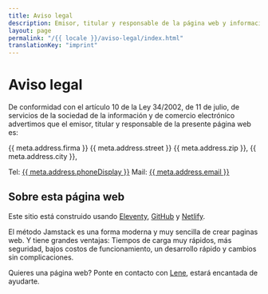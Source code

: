 ```yaml
---
title: Aviso legal
description: Emisor, titular y responsable de la página web y información sobre las técnicas usadas en desarrollo y producción
layout: page
permalink: "/{{ locale }}/aviso-legal/index.html"
translationKey: "imprint"
---
```


# Aviso legal

De conformidad con el artículo 10 de la Ley 34/2002, de 11 de julio, de servicios de la sociedad de la información y de comercio electrónico advertimos que el emisor, titular y responsable de la presente página web es:

{{ meta.address.firma }}
{{ meta.address.street }}
{{ meta.address.zip }}, {{ meta.address.city }},

Tel: <a href="tel:{{ meta.address.phoneCall }}">{{ meta.address.phoneDisplay }}</a>
Mail: <a href="mailto:{{ meta.address.email }}">{{ meta.address.email }}</a>

## Sobre esta página web

Este sitio está construido usando <a href="https://www.11ty.dev/" target="_blank" rel="noopener">Eleventy</a>, <a href="https://github.com/netlify" target="_blank" rel="noopener">GitHub</a> y <a href="https://www.netlify.com/" target="_blank" rel="noopener">Netlify</a>.

El método Jamstack es una forma moderna y muy sencilla de crear paginas web. Y tiene grandes ventajas: Tiempos de carga muy rápidos, más seguridad, bajos costos de funcionamiento, un desarrollo rápido y cambios sin complicaciones.

Quieres una página web? Ponte en contacto con <a href="https://www.lenesaile.com" target="_blank" rel="noopener">Lene</a>, estará encantada de ayudarte.
